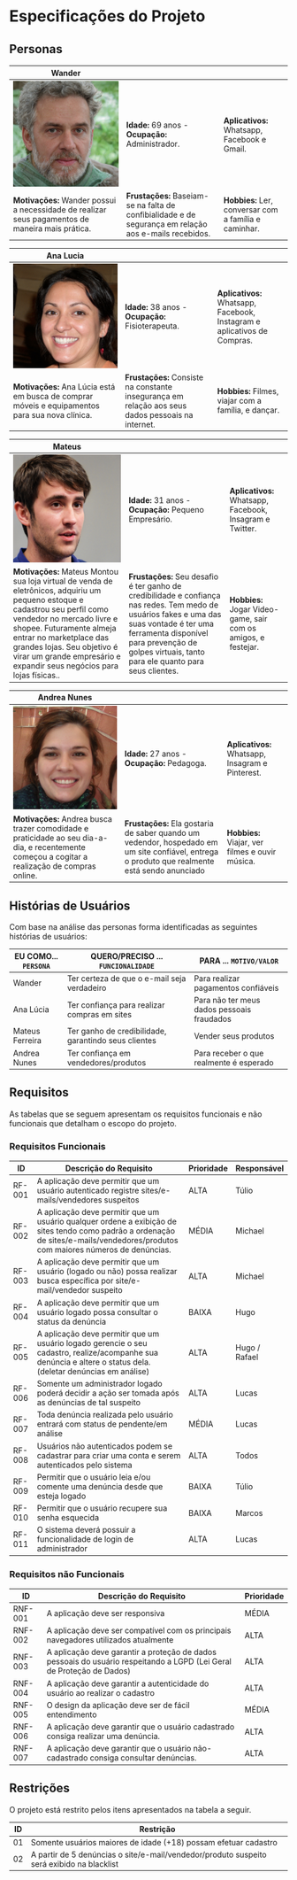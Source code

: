 # Especificações do Projeto

## Personas
| **Wander**             |                                 |                       |
|--------------------|---------------------------------|-----------------------------------|
|![](https://github.com/ICEI-PUC-Minas-PMV-SI/pmv-si-2022-2-e1-proj-web-t3-sos-web/blob/main/docs/img/Wander.jpg)|**Idade:** 69 anos - **Ocupação:** Administrador.|**Aplicativos:** Whatsapp, Facebook e Gmail.
|**Motivações:**  Wander possui a necessidade de realizar seus pagamentos de maneira mais prática.|**Frustações:** Baseiam-se na falta de confibialidade e de segurança em relação aos e-mails recebidos.|**Hobbies:** Ler, conversar com a família e caminhar.|

| **Ana Lucia**          |                                 |                       |
|--------------------|---------------------------------|-----------------------------------|
|![](https://github.com/ICEI-PUC-Minas-PMV-SI/pmv-si-2022-2-e1-proj-web-t3-sos-web/blob/main/docs/img/Ana%20Lucia.jpg)|**Idade:** 38 anos - **Ocupação:** Fisioterapeuta.|**Aplicativos:** Whatsapp, Facebook, Instagram e aplicativos de Compras.
|**Motivações:** Ana Lúcia está em busca de comprar móveis e equipamentos para sua nova clínica.|**Frustações:** Consiste na constante insegurança em relação aos seus dados pessoais na internet.|**Hobbies:** Filmes, viajar com a família, e dançar.|

| **Mateus**             |                                 |                       |
|--------------------|---------------------------------|-----------------------------------|
|![](https://github.com/ICEI-PUC-Minas-PMV-SI/pmv-si-2022-2-e1-proj-web-t3-sos-web/blob/main/docs/img/Mateus.jpg)|**Idade:** 31 anos - **Ocupação:** Pequeno Empresário.|**Aplicativos:** Whatsapp, Facebook, Insagram e Twitter.
|**Motivações:** Mateus Montou sua loja virtual de venda de eletrônicos, adquiriu um pequeno estoque e cadastrou seu perfil como vendedor no mercado livre e shopee. Futuramente almeja entrar no marketplace das grandes lojas.  Seu objetivo é virar um grande empresário e expandir seus negócios para lojas físicas..|**Frustações:**  Seu desafio é ter ganho de credibilidade e confiança nas redes. Tem medo de usuários fakes e uma das suas vontade é ter uma ferramenta disponível para prevenção de golpes virtuais, tanto para ele quanto para seus clientes. |**Hobbies:** Jogar Video-game, sair com os amigos, e festejar.|

| **Andrea Nunes**       |                                 |                       |
|--------------------|---------------------------------|-----------------------------------|
|![](https://github.com/ICEI-PUC-Minas-PMV-SI/pmv-si-2022-2-e1-proj-web-t3-sos-web/blob/main/docs/img/AndreaNunes.jpg)|**Idade:** 27 anos - **Ocupação:** Pedagoga.|**Aplicativos:** Whatsapp, Insagram e Pinterest.
|**Motivações:** Andrea busca trazer comodidade e praticidade ao seu dia-a-dia, e recentemente começou a cogitar a realização de compras online.|**Frustações:** Ela gostaria de saber quando um vedendor, hospedado em um site confiável, entrega o produto que realmente está sendo anunciado |**Hobbies:** Viajar, ver filmes e ouvir música.|
## Histórias de Usuários

Com base na análise das personas forma identificadas as seguintes histórias de usuários:

|EU COMO... `PERSONA`| QUERO/PRECISO ... `FUNCIONALIDADE` |PARA ... `MOTIVO/VALOR`                 |
|--------------------|------------------------------------|----------------------------------------|
|Wander              | Ter certeza de que o e-mail seja verdadeiro | Para realizar pagamentos confiáveis | 
|Ana Lúcia           | Ter confiança para realizar compras em sites |Para não ter meus dados pessoais fraudados |
|Mateus Ferreira     | Ter ganho de credibilidade, garantindo seus clientes | Vender seus produtos |
|Andrea Nunes        | Ter confiança em vendedores/produtos | Para receber o que realmente é esperado | 


## Requisitos

As tabelas que se seguem apresentam os requisitos funcionais e não funcionais que detalham o escopo do projeto.

### Requisitos Funcionais

|ID    | Descrição do Requisito  | Prioridade | Responsável |
|------|-----------------------------------------|----| ----|
|RF-001 | A aplicação deve permitir que um usuário autenticado registre sites/e-mails/vendedores suspeitos | ALTA |Túlio|
|RF-002| A aplicação deve permitir que um usuário qualquer ordene a exibição de sites tendo como padrão a ordenação de sites/e-mails/vendedores/produtos com maiores números de denúncias.| MÉDIA | Michael |
|RF-003| A aplicação deve permitir que um usuário (logado ou não) possa realizar busca específica por site/e-mail/vendedor suspeito | ALTA | Michael |
|RF-004| A aplicação deve permitir que um usuário logado possa consultar o status da denúncia | BAIXA | Hugo |
|RF-005| A aplicação deve permitir que um usuário logado gerencie o seu cadastro, realize/acompanhe sua denúncia e altere o status dela. (deletar denúncias em análise) | ALTA | Hugo / Rafael |
|RF-006| Somente um administrador logado poderá decidir a ação ser tomada após as denúncias de tal suspeito | ALTA | Lucas |
|RF-007| Toda denúncia realizada pelo usuário entrará com status de pendente/em análise | MÉDIA | Lucas |
|RF-008| Usuários não autenticados podem se cadastrar para criar uma conta e serem autenticados pelo sistema | ALTA | Todos |
|RF-009| Permitir que o usuário leia e/ou comente uma denúncia desde que esteja logado | BAIXA | Túlio |
|RF-010| Permitir que o usuário recupere sua senha esquecida | BAIXA | Marcos |
|RF-011| O sistema deverá possuir a funcionalidade de login de administrador|ALTA|Lucas|
### Requisitos não Funcionais

|ID     | Descrição do Requisito  |Prioridade |
|-------|-------------------------|----|
|RNF-001| A aplicação deve ser responsiva  | MÉDIA | 
|RNF-002| A aplicação deve ser compatível com os principais navegadores utilizados atualmente |ALTA|
|RNF-003| A aplicação deve garantir a proteção de dados pessoais do usuário respeitando a LGPD (Lei Geral de Proteção de Dados) |ALTA|
|RNF-004| A aplicação deve garantir a autenticidade do usuário ao realizar o cadastro |ALTA|
|RNF-005| O design da aplicação deve ser de fácil entendimento |MÉDIA|
|RNF-006| A aplicação deve garantir que o usuário cadastrado consiga realizar uma denúncia. |ALTA|
|RNF-007| A aplicação deve garantir que o usuário não-cadastrado consiga consultar denúncias. |ALTA|
## Restrições

O projeto está restrito pelos itens apresentados na tabela a seguir.

|ID| Restrição                                             |
|--|-------------------------------------------------------|
|01| Somente usuários maiores de idade (+18) possam efetuar cadastro|
|02| A partir de 5 denúncias o site/e-mail/vendedor/produto suspeito será exibido na blacklist|

